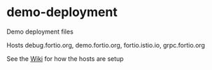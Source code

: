 # demo-deployment
Demo deployment files

Hosts debug.fortio.org, demo.fortio.org, fortio.istio.io, grpc.fortio.org

See the [Wiki](https://github.com/fortio/demo-deployment/wiki) for how the hosts are setup
